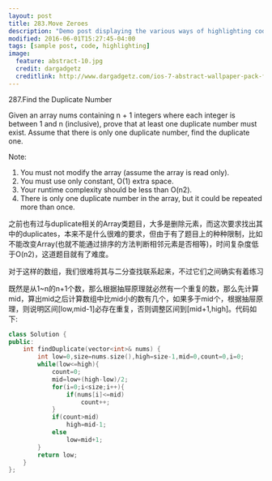 ```yaml
---
layout: post
title: 283.Move Zeroes
description: "Demo post displaying the various ways of highlighting code in Markdown."
modified: 2016-06-01T15:27:45-04:00
tags: [sample post, code, highlighting]
image:
  feature: abstract-10.jpg
  credit: dargadgetz
  creditlink: http://www.dargadgetz.com/ios-7-abstract-wallpaper-pack-for-iphone-5-and-ipod-touch-retina/
---
```

287.Find the Duplicate Number

Given an array nums containing n + 1 integers where each integer is between 1 and n (inclusive), prove that at least one duplicate number must exist. Assume that there is only one duplicate number, find the duplicate one.

Note:

1. You must not modify the array (assume the array is read only).
2. You must use only constant, O(1) extra space.
3. Your runtime complexity should be less than O(n2).
4. There is only one duplicate number in the array, but it could be repeated more than once.

之前也有过与duplicate相关的Array类题目，大多是删除元素，而这次要求找出其中的duplicates，本来不是什么很难的要求，但由于有了题目上的种种限制，比如不能改变Array(也就不能通过排序的方法判断相邻元素是否相等)，时间复杂度低于O(n2)，这道题目就有了难度。

对于这样的数组，我们很难将其与二分查找联系起来，不过它们之间确实有着练习

既然是从1~n的n+1个数，那么根据抽屉原理就必然有一个重复的数，那么先计算mid，算出mid之后计算数组中比mid小的数有几个，如果多于mid个，根据抽屉原理，则说明区间[low,mid-1]必存在重复，否则调整区间到[mid+1,high]。代码如下:


```c++
class Solution {
public:
    int findDuplicate(vector<int>& nums) {
        int low=0,size=nums.size(),high=size-1,mid=0,count=0,i=0;
        while(low<=high){
            count=0;
            mid=low+(high-low)/2;
            for(i=0;i<size;i++){
                if(nums[i]<=mid)
                    count++;
            }
            if(count>mid)
                high=mid-1;
            else
                low=mid+1;
        }
        return low;
    }
};

```
